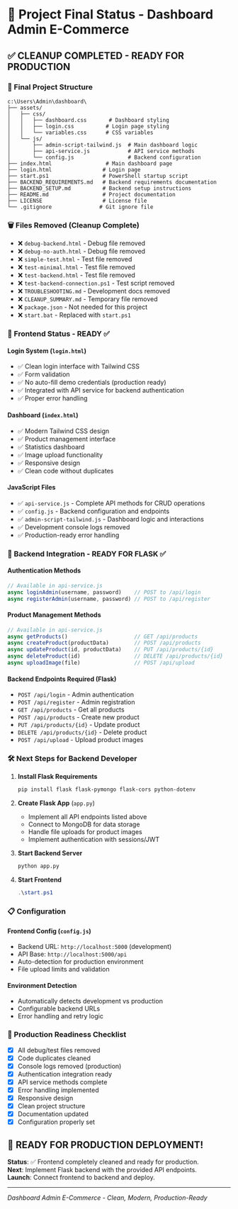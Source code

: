 # 🎯 Project Final Status - Dashboard Admin E-Commerce

## ✅ CLEANUP COMPLETED - READY FOR PRODUCTION

### 📁 Final Project Structure
```
c:\Users\Admin\dashboard\
├── assets/
│   ├── css/
│   │   ├── dashboard.css       # Dashboard styling
│   │   ├── login.css          # Login page styling
│   │   └── variables.css      # CSS variables
│   └── js/
│       ├── admin-script-tailwind.js  # Main dashboard logic
│       ├── api-service.js            # API service methods
│       └── config.js                 # Backend configuration
├── index.html                 # Main dashboard page
├── login.html                # Login page
├── start.ps1                 # PowerShell startup script
├── BACKEND_REQUIREMENTS.md   # Backend requirements documentation
├── BACKEND_SETUP.md          # Backend setup instructions
├── README.md                 # Project documentation
├── LICENSE                   # License file
└── .gitignore               # Git ignore file
```

### 🗑️ Files Removed (Cleanup Complete)
- ❌ `debug-backend.html` - Debug file removed
- ❌ `debug-no-auth.html` - Debug file removed
- ❌ `simple-test.html` - Test file removed
- ❌ `test-minimal.html` - Test file removed
- ❌ `test-backend.html` - Test file removed
- ❌ `test-backend-connection.ps1` - Test script removed
- ❌ `TROUBLESHOOTING.md` - Development docs removed
- ❌ `CLEANUP_SUMMARY.md` - Temporary file removed
- ❌ `package.json` - Not needed for this project
- ❌ `start.bat` - Replaced with `start.ps1`

### 🎨 Frontend Status - READY ✅

#### Login System (`login.html`)
- ✅ Clean login interface with Tailwind CSS
- ✅ Form validation
- ✅ No auto-fill demo credentials (production ready)
- ✅ Integrated with API service for backend authentication
- ✅ Proper error handling

#### Dashboard (`index.html`)
- ✅ Modern Tailwind CSS design
- ✅ Product management interface
- ✅ Statistics dashboard
- ✅ Image upload functionality
- ✅ Responsive design
- ✅ Clean code without duplicates

#### JavaScript Files
- ✅ `api-service.js` - Complete API methods for CRUD operations
- ✅ `config.js` - Backend configuration and endpoints
- ✅ `admin-script-tailwind.js` - Dashboard logic and interactions
- ✅ Development console logs removed
- ✅ Production-ready error handling

### 🔌 Backend Integration - READY FOR FLASK ✅

#### Authentication Methods
```javascript
// Available in api-service.js
async loginAdmin(username, password)    // POST to /api/login
async registerAdmin(username, password) // POST to /api/register
```

#### Product Management Methods
```javascript
// Available in api-service.js
async getProducts()                     // GET /api/products
async createProduct(productData)        // POST /api/products
async updateProduct(id, productData)    // PUT /api/products/{id}
async deleteProduct(id)                 // DELETE /api/products/{id}
async uploadImage(file)                 // POST /api/upload
```

#### Backend Endpoints Required (Flask)
- `POST /api/login` - Admin authentication
- `POST /api/register` - Admin registration
- `GET /api/products` - Get all products
- `POST /api/products` - Create new product
- `PUT /api/products/{id}` - Update product
- `DELETE /api/products/{id}` - Delete product
- `POST /api/upload` - Upload product images

### 🛠️ Next Steps for Backend Developer

1. **Install Flask Requirements**
   ```bash
   pip install flask flask-pymongo flask-cors python-dotenv
   ```

2. **Create Flask App** (`app.py`)
   - Implement all API endpoints listed above
   - Connect to MongoDB for data storage
   - Handle file uploads for product images
   - Implement authentication with sessions/JWT

3. **Start Backend Server**
   ```bash
   python app.py
   ```

4. **Start Frontend**
   ```powershell
   .\start.ps1
   ```

### 📋 Configuration

#### Frontend Config (`config.js`)
- Backend URL: `http://localhost:5000` (development)
- API Base: `http://localhost:5000/api`
- Auto-detection for production environment
- File upload limits and validation

#### Environment Detection
- Automatically detects development vs production
- Configurable backend URLs
- Error handling and retry logic

### 🎉 Production Readiness Checklist

- [x] All debug/test files removed
- [x] Code duplicates cleaned
- [x] Console logs removed (production)
- [x] Authentication integration ready
- [x] API service methods complete
- [x] Error handling implemented
- [x] Responsive design
- [x] Clean project structure
- [x] Documentation updated
- [x] Configuration properly set

## 🚀 READY FOR PRODUCTION DEPLOYMENT!

**Status**: ✅ Frontend completely cleaned and ready for production.  
**Next**: Implement Flask backend with the provided API endpoints.  
**Launch**: Connect frontend to backend and deploy.

---
*Dashboard Admin E-Commerce - Clean, Modern, Production-Ready*

